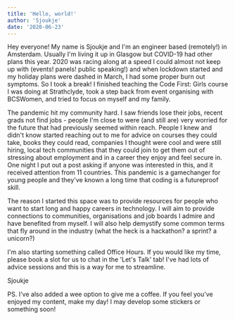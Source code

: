 ```yaml
---
title: 'Hello, world!'
author: 'Sjoukje'
date: '2020-06-23'
---
```


Hey everyone! My name is Sjoukje and I'm an engineer based (remotely!) in Amsterdam. Usually I'm living it up in Glasgow but COVID-19 had other plans this year. 2020 was racing along at a speed I could almost not keep up with (events! panels! public speaking!) and when lockdown started and my holiday plans were dashed in March, I had some proper burn out symptoms. So I took a break! I finished teaching the Code First: Girls course I was doing at Strathclyde, took a step back from event organising with BCSWomen, and tried to focus on myself and my family. 

The pandemic hit my community hard. I saw friends lose their jobs, recent grads not find jobs - people I'm close to were (and still are) very worried for the future that had previously seemed within reach. People I knew and didn't know started reaching out to me for advice on courses they could take, books they could read, companies I thought were cool and were still hiring, local tech communities that they could join to get them out of stressing about employment and in a career they enjoy and feel secure in. One night I put out a post asking if anyone was interested in this, and it received attention from 11 countries. This pandemic is a gamechanger for young people and they've known a long time that coding is a futureproof skill.

The reason I started this space was to provide resources for people who want to start long and happy careers in technology. I will aim to provide connections to communities, organisations and job boards I admire and have benefited from myself. I will also help demystify some common terms that fly around in the industry (what the heck is a hackathon? a sprint? a unicorn?)

I'm also starting something called Office Hours. If you would like my time, please book a slot for us to chat in the 'Let's Talk' tab! I've had lots of advice sessions and this is a way for me to streamline. 

Sjoukje

PS. I've also added a wee option to give me a coffee. If you feel you've enjoyed my content, make my day! I may develop some stickers or something soon!
